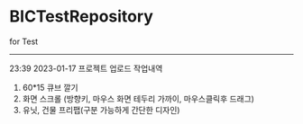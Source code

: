 # BICTestRepository
for Test

-----------------------------------------------------------------
23:39 2023-01-17	프로젝트 업로드
작업내역
1. 60*15 큐브 깔기
2. 화면 스크롤 (방향키, 마우스 화면 테두리 가까이, 마우스클릭후 드래그)
3. 유닛, 건물 프리팹(구분 가능하게 간단한 디자인)